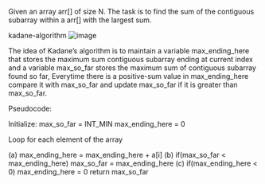 Given an array arr[] of size N. The task is to find the sum of the contiguous subarray within a arr[] with the largest sum. 

kadane-algorithm 
![image](https://github.com/230Souvik/LargestSumContiguousSubarray/assets/135532224/27d671ef-39a8-496b-8f83-65788c1e04bc)


The idea of Kadane’s algorithm is to maintain a variable max_ending_here that stores the maximum sum contiguous subarray ending at current index and a variable max_so_far stores the maximum sum of contiguous subarray found so far, Everytime there is a positive-sum value in max_ending_here compare it with max_so_far and update max_so_far if it is greater than max_so_far.


Pseudocode:

Initialize:
    max_so_far = INT_MIN
    max_ending_here = 0

Loop for each element of the array

  (a) max_ending_here = max_ending_here + a[i]
  (b) if(max_so_far < max_ending_here)
            max_so_far = max_ending_here
  (c) if(max_ending_here < 0)
            max_ending_here = 0
return max_so_far
